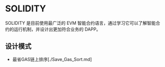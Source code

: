 # SOLIDITY

SOLIDITY 是目前使用最广泛的 EVM 智能合约语言，通过学习它可以了解智能合约的运行机制，并设计出更加符合业务的 DAPP。

## 设计模式

- 最省GAS链上排序[./Save_Gas_Sort.md]